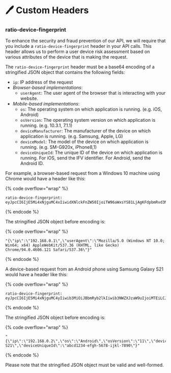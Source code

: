 # 🖊 Custom Headers

### ratio-device-fingerprint

To enhance the security and fraud prevention of our API, we will require that you include a `ratio-device-fingerprint` header in your API calls. This header allows us to perform a user device risk assessment based on various attributes of the device that is making the request.

The `ratio-device-fingerprint` header must be a base64 encoding of a stringified JSON object that contains the following fields:

* `ip`: IP address of the request
* _Browser-based implementations_:
  * `userAgent`: The user agent of the browser that is interacting with your website.
* _Mobile-based implementations_:
  * `os`: The operating system on which application is running. (e.g. iOS, Android)
  * `osVersion`: The operating system version on which application is running. (e.g. 10.3.1, 7.1.1)
  * `deviceManufacturer`: The manufacturer of the device on which application is running. (e.g. Samsung, Apple, LG)
  * `deviceModel`: The model of the device on which application is running. (e.g. SM-G920x, iPhone8,1)
  * `deviceUniqueId`: The unique ID of the device on which application is running. For iOS, send the IFV identifier. For Android, send the Android ID.

For example, a browser-based request from a Windows 10 machine using Chrome would have a header like this:

{% code overflow="wrap" %}
```
ratio-device-fingerprint: eyJpcCI6IjE5Mi4xNjguMC4xIiwidXNlckFnZW50IjoiTW96aWxsYS81LjAgKFdpbmRvd3MgTlQgMTAuMDsgV2luNjQ7IHg2NCkgQXBwbGVXZWJLaXQvNTM3LjM2IChLSFRNTCwgbGlrZSBHZWNrbykgQ2hyb21lLzk0LjAuNDYwNi4xMjEgU2FmYXJpLzUzNy4zNiJ9
```
{% endcode %}

The stringified JSON object before encoding is:

{% code overflow="wrap" %}
```
"{\"ip\":\"192.168.0.1\",\"userAgent\":\"Mozilla/5.0 (Windows NT 10.0; Win64; x64) AppleWebKit/537.36 (KHTML, like Gecko) Chrome/94.0.4606.121 Safari/537.36\"}"
```
{% endcode %}

A device-based request from an Android phone using Samsung Galaxy S21 would have a header like this:

{% code overflow="wrap" %}
```
ratio-device-fingerprint: eyJpcCI6IjE5Mi4xNjguMC4yIiwib3MiOiJBbmRyb2lkIiwib3NWZXJzaW9uIjoiMTEiLCJkZXZpY2VNYW51ZmFjdHVyZXIiOiJTYW1zdW5nIiwiZGV2aWNlTW9kZWwiOiJHYWxheHkgUzIxIiwiZGV2aWNlVW5pcXVlSWQiOiJhYmNkMTIzNC1lZmdoLTU2NzgtaWprbC03ODkwIn0=
```
{% endcode %}

The stringified JSON object before encoding is:

{% code overflow="wrap" %}
```
"{\"ip\":\"192.168.0.2\",\"os\":\"Android\",\"osVersion\":\"11\",\"deviceManufacturer\":\"Samsung\",\"deviceModel\":\"Galaxy S21\",\"deviceUniqueId\":\"abcd1234-efgh-5678-ijkl-7890\"}"
```
{% endcode %}

Please note that the stringified JSON object must be valid and well-formed.
